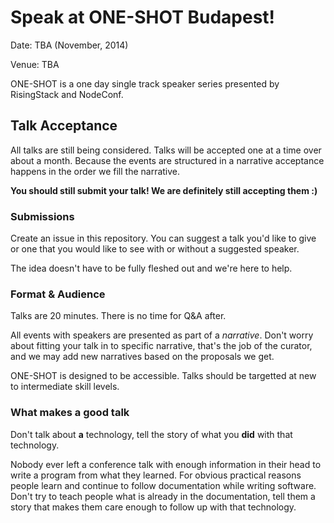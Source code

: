 # Speak at ONE-SHOT Budapest!

Date: TBA (November, 2014)

Venue: TBA

ONE-SHOT is a one day single track speaker series presented by RisingStack and NodeConf.

## Talk Acceptance

All talks are still being considered. Talks will be accepted one at a time over about a month.
Because the events are structured in a narrative acceptance happens in the order we fill the narrative.

**You should still submit your talk! We are definitely still accepting them :)**

### Submissions

Create an issue in this repository. You can suggest a talk you'd like to give or one that you
would like to see with or without a suggested speaker.

The idea doesn't have to be fully fleshed out and we're here to help.

### Format & Audience

Talks are 20 minutes. There is no time for Q&A after.

All events with speakers are presented as part of a *narrative*.
Don't worry about fitting your talk in to specific narrative, that's the job of the curator,
and we may add new narratives based on the proposals we get.

ONE-SHOT is designed to be accessible. Talks should be targetted at new to intermediate skill levels.

### What makes a good talk

Don't talk about **a** technology, tell the story of what you **did** with that technology.

Nobody ever left a conference talk with enough information in their head to write a program from what they learned.
For obvious practical reasons people learn and continue to follow documentation while writing software.
Don't try to teach people what is already in the documentation, tell them a story that makes
them care enough to follow up with that technology.

